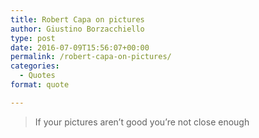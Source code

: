 ```yaml
---
title: Robert Capa on pictures
author: Giustino Borzacchiello
type: post
date: 2016-07-09T15:56:07+00:00
permalink: /robert-capa-on-pictures/
categories:
  - Quotes
format: quote

---
```

> If your pictures aren&#8217;t good you&#8217;re not close enough